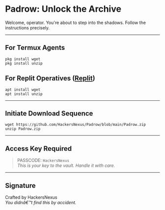 # Padrow: Unlock the Archive

Welcome, operator. You're about to step into the shadows. Follow the instructions precisely.

---

## For Termux Agents
```
pkg install wget
pkg install unzip
```

## For Replit Operatives ([Replit](https://replit.com))
```
apt install wget
apt install unzip
```

---

## Initiate Download Sequence
```
wget https://github.com/HackersNexus/Padrow/blob/main/Padrow.zip
unzip Padrow.zip
```

---

## Access Key Required
> PASSCODE: `HackersNexus`  
> _This is your key to the vault. Handle it with care._

---

## Signature
Crafted by HackersNexus  
_You didnâ€™t find this by accident._
